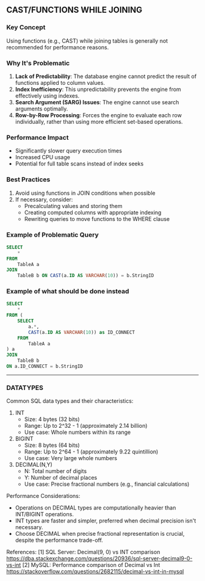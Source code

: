 ## CAST/FUNCTIONS WHILE JOINING

### Key Concept
Using functions (e.g., CAST) while joining tables is generally not recommended for performance reasons.

### Why It's Problematic
1. **Lack of Predictability**: The database engine cannot predict the result of functions applied to column values.
2. **Index Inefficiency**: This unpredictability prevents the engine from effectively using indexes.
3. **Search Argument (SARG) Issues**: The engine cannot use search arguments optimally.
4. **Row-by-Row Processing**: Forces the engine to evaluate each row individually, rather than using more efficient set-based operations.

### Performance Impact
- Significantly slower query execution times
- Increased CPU usage
- Potential for full table scans instead of index seeks

### Best Practices
1. Avoid using functions in JOIN conditions when possible
2. If necessary, consider:
   - Precalculating values and storing them
   - Creating computed columns with appropriate indexing
   - Rewriting queries to move functions to the WHERE clause

### Example of Problematic Query

```sql
SELECT
	*
FROM 
	TableA a
JOIN 
	TableB b ON CAST(a.ID AS VARCHAR(10)) = b.StringID
```

### Example of what should be done instead

```sql
SELECT 
	*
FROM (
	SELECT
		a.*,
		CAST(a.ID AS VARCHAR(10)) as ID_CONNECT
	FROM 
		TableA a
) a
JOIN 
	TableB b 
ON a.ID_CONNECT = b.StringID
```

---

### DATATYPES

Common SQL data types and their characteristics:

1. INT
    - Size: 4 bytes (32 bits)
    - Range: Up to 2^32 - 1 (approximately 2.14 billion)
    - Use case: Whole numbers within its range
2. BIGINT
    - Size: 8 bytes (64 bits)
    - Range: Up to 2^64 - 1 (approximately 9.22 quintillion)
    - Use case: Very large whole numbers
3. DECIMAL(N,Y)
    - N: Total number of digits
    - Y: Number of decimal places
    - Use case: Precise fractional numbers (e.g., financial calculations)

Performance Considerations:

- Operations on DECIMAL types are computationally heavier than INT/BIGINT operations.
- INT types are faster and simpler, preferred when decimal precision isn't necessary.
- Choose DECIMAL when precise fractional representation is crucial, despite the performance trade-off.

References: 
[1] SQL Server: Decimal(9, 0) vs INT comparison https://dba.stackexchange.com/questions/20936/sql-server-decimal9-0-vs-int 
[2] MySQL: Performance comparison of Decimal vs Int https://stackoverflow.com/questions/2682115/decimal-vs-int-in-mysql
